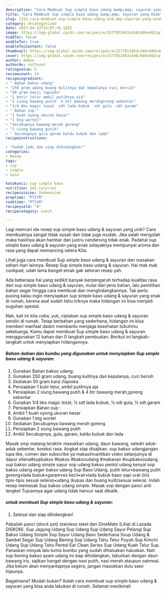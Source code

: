 ```yaml
---
description: "Cara Membuat Sup simple baso udang &amp;amp; sayuran yang Enak"
title: "Cara Membuat Sup simple baso udang &amp;amp; sayuran yang Enak"
slug: 2152-cara-membuat-sup-simple-baso-udang-and-amp-sayuran-yang-enak
category: Uncategorized
date: 2022-04-22T14:07:44.183Z
image: https://img-global.cpcdn.com/recipes/ec1577923d63cd48/680x482cq70/sup-simple-baso-udang-sayuran-foto-resep-utama.jpg
hideToc: false
enableToc: true
enableTocContent: false
thumbnail: https://img-global.cpcdn.com/recipes/ec1577923d63cd48/680x482cq70/sup-simple-baso-udang-sayuran-foto-resep-utama.jpg
cover: https://img-global.cpcdn.com/recipes/ec1577923d63cd48/680x482cq70/sup-simple-baso-udang-sayuran-foto-resep-utama.jpg
author: Admin
authorAv: notfound
ratingvalue: 5
reviewcount: 14
recipeingredient:
- " Bahan bakso udang"
- "250 gram udang buang kulitnya dan kepalanya cuci bersih"
- "50 gram kanji tapioka"
- "1 butir telur ambil putihnya aja"
- "2 siung bawang putih  4 btr bawang merahgoreng sebentar"
- "1/4 bks magic lezat  sdt lada bubuk  sdt gula  sdt garam"
- " Bahan sup "
- "1 buah oyong ukuran besar"
- "1 btg wortel"
- "Secukupnya bawang merah goreng"
- "2 siung bawang putih"
- " Secukupnya gula garam kaldu bubuk dan lada"
recipeinstructions:

- "Sudah jadi dan siap dihidangkan!"
categories:
- Resep
tags:
- sup
- simple
- baso

katakunci: sup simple baso 
nutrition: 241 calories
recipecuisine: Indonesian
preptime: "PT27M"
cooktime: "PT32M"
recipeyield: "4"
recipecategory: Lunch

---
```





Lagi mencari ide resep sup simple baso udang &amp; sayuran yang unik? Cara membuatnya sangat tidak susah dan tidak juga mudah. Jika salah mengolah maka hasilnya akan hambar dan justru cenderung tidak enak. Padahal sup simple baso udang &amp; sayuran yang enak selayaknya mempunyai aroma dan rasa yang dapat memancing selera Kita.





Lihat juga cara membuat Sup simple baso udang &amp; sayuran dan masakan sehari-hari lainnya. Resep Sup simple baso udang &amp; sayuran. Hai mak mak cookpad, udah lama banget emak gak setoran resep yah.

Ada beberapa hal yang sedikit banyak berpengaruh terhadap kualitas rasa dari sup simple baso udang &amp; sayuran, mulai dari jenis bahan, lalu pemilihan bahan segar hingga cara membuat dan menghidangkannya. Tak perlu pusing kalau ingin menyiapkan sup simple baso udang &amp; sayuran yang enak di rumah, karena asal sudah tahu triknya maka hidangan ini bisa menjadi suguhan spesial.






Nah, kali ini kita coba, yuk, ciptakan sup simple baso udang &amp; sayuran sendiri di rumah. Tetap berbahan yang sederhana, hidangan ini bisa memberi manfaat dalam membantu menjaga kesehatan tubuhmu sekeluarga. Kamu dapat membuat Sup simple baso udang &amp; sayuran menggunakan 12 bahan dan 0 langkah pembuatan. Berikut ini langkah-langkah untuk menyiapkan hidangannya.

<!--inarticleads1-->

##### Bahan-bahan dan bumbu yang digunakan untuk menyiapkan Sup simple baso udang &amp; sayuran:

1. Gunakan  Bahan bakso udang:
1. Gunakan 250 gram udang, buang kulitnya dan kepalanya, cuci bersih
1. Sediakan 50 gram kanji /tapioka
1. Persiapkan 1 butir telur, ambil putihnya aja
1. Persiapkan 2 siung bawang putih &amp; 4 btr bawang merah,goreng sebentar
1. Gunakan 1/4 bks magic lezat, ½ sdt lada bubuk, ½ sdt gula, ½ sdt garam
1. Persiapkan  Bahan sup :
1. Ambil 1 buah oyong ukuran besar
1. Gunakan 1 btg wortel
1. Sediakan Secukupnya bawang merah goreng
1. Persiapkan 2 siung bawang putih
1. Ambil  Secukupnya, gula, garam, kaldu bubuk dan lada


Masak smp matang terakhir masukkan udang, daun bawang, seledri aduk-aduk sebentar, koreksi rasa. Angkat siap disajikan. sup bakso udangjangan lupa like, comen dan subscribe ya makasihnantikan video selanjutnya di dapur ellena#supbakso #bakso #baksoudang #makanan #supbaksoudang. sup bakso udang simple sayur sop udang bakso pentol udang kenyal sop bakso udang seger bakso udang Sup Baso Udang. putih telur•bawang putih goreng•lada bubuk•garam•es kecil•air•lada bubuk baso sapi urat (iris tipis-tipis sesuai selera)•udang (kupas dan buang kulit/sesuai selera). Inilah resep memasak Sup bakso udang simple. Masak sop dengan panci anti lengket Tujuannya agar udang tidak hancur saat dibalik. 

<!--inarticleads2-->

#####  untuk membuat Sup simple baso udang &amp; sayuran:


1. Selesai dan siap dihidangkan!

Pakailah panci (stock pot) stainless steel dari DineMate (Lihat di Lazada DISKON). Sup Jagung Udang Sup Udang Sup Udang Sayur Pelangi Sup Bakso Udang Simple Sup Sayur Udang Baso Sederhana Soup Udang &amp; Sambel Segar Sup Udang Bening Sop Udang Tahu Telur Puyuh Sup Kimchi Udang Sup Udang Tahu Pentol Eat Clean Series Sup Udang Kuah Telur Sup. Panaskan minyak lalu tumis bumbu yang sudah dihaluskan haluskan. Nah sup bening bakso ayam udang ini siap dihidangkan, taburkan dengan daun bawang iris, sajikan hangat dengan nasi putih, nasi merah ataupun oatmeal. Jika belum akan menyantapnya segera, jangan masukkan dulu sawi hijaunya. 

Bagaimana? Mudah bukan? Itulah cara membuat sup simple baso udang &amp; sayuran yang bisa anda lakukan di rumah. Selamat menikmati
